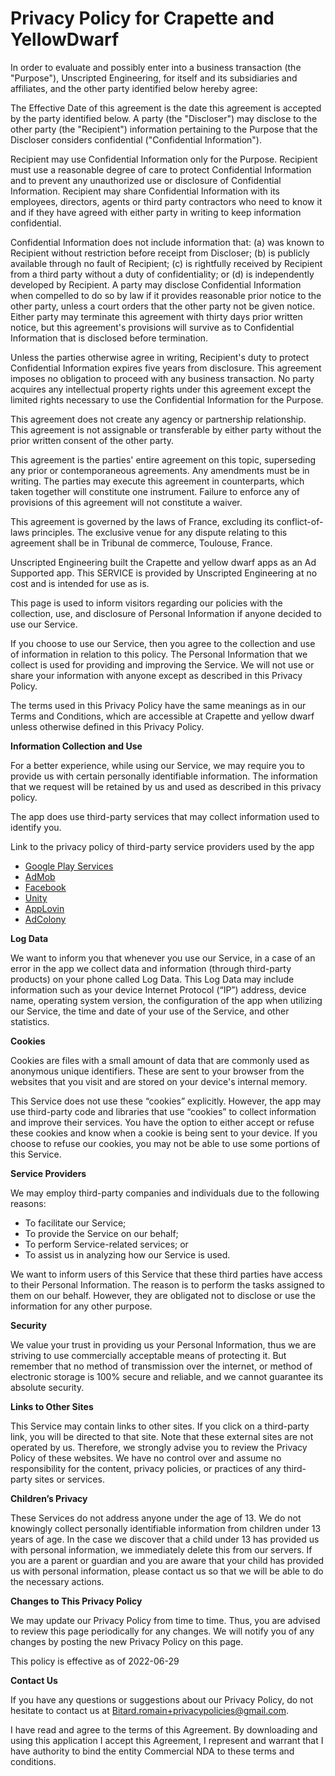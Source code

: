 
# Privacy Policy for Crapette and YellowDwarf

In order to evaluate and possibly enter into a business transaction (the "Purpose"), Unscripted Engineering, for itself and its subsidiaries and affiliates, and the other party identified below hereby agree:


The Effective Date of this agreement is the date this agreement is accepted by the party identified below.
A party (the "Discloser") may disclose to the other party (the "Recipient") information pertaining to the Purpose that the Discloser considers confidential ("Confidential Information").


Recipient may use Confidential Information only for the Purpose. Recipient must use a reasonable degree of care to protect Confidential Information and to prevent any unauthorized use or disclosure of Confidential Information. Recipient may share Confidential Information with its employees, directors, agents or third party contractors who need to know it and if they have agreed with either party in writing to keep information confidential.


Confidential Information does not include information that: (a) was known to Recipient without restriction before receipt from Discloser; (b) is publicly available through no fault of Recipient; (c) is rightfully received by Recipient from a third party without a duty of confidentiality; or (d) is independently developed by Recipient. A party may disclose Confidential Information when compelled to do so by law if it provides reasonable prior notice to the other party, unless a court orders that the other party not be given notice.
Either party may terminate this agreement with thirty days prior written notice, but this agreement's provisions will survive as to Confidential Information that is disclosed before termination.


Unless the parties otherwise agree in writing, Recipient's duty to protect Confidential Information expires five years from disclosure.
This agreement imposes no obligation to proceed with any business transaction.
No party acquires any intellectual property rights under this agreement except the limited rights necessary to use the Confidential Information for the Purpose.


This agreement does not create any agency or partnership relationship. This agreement is not assignable or transferable by either party without the prior written consent of the other party.


This agreement is the parties' entire agreement on this topic, superseding any prior or contemporaneous agreements. Any amendments must be in writing. The parties may execute this agreement in counterparts, which taken together will constitute one instrument. Failure to enforce any of provisions of this agreement will not constitute a waiver.


This agreement is governed by the laws of France, excluding its conflict-of-laws principles. The exclusive venue for any dispute relating to this agreement shall be in Tribunal de commerce, Toulouse, France.


Unscripted Engineering built the Crapette and yellow dwarf apps as an Ad Supported app. This SERVICE is provided by Unscripted Engineering at no cost and is intended for use as is.

This page is used to inform visitors regarding our policies with the collection, use, and disclosure of Personal Information if anyone decided to use our Service.

If you choose to use our Service, then you agree to the collection and use of information in relation to this policy. The Personal Information that we collect is used for providing and improving the Service. We will not use or share your information with anyone except as described in this Privacy Policy.

The terms used in this Privacy Policy have the same meanings as in our Terms and Conditions, which are accessible at Crapette and yellow dwarf unless otherwise defined in this Privacy Policy.

**Information Collection and Use**

For a better experience, while using our Service, we may require you to provide us with certain personally identifiable information. The information that we request will be retained by us and used as described in this privacy policy.

The app does use third-party services that may collect information used to identify you.

Link to the privacy policy of third-party service providers used by the app

*   [Google Play Services](https://www.google.com/policies/privacy/)
*   [AdMob](https://support.google.com/admob/answer/6128543?hl=en)
*   [Facebook](https://www.facebook.com/about/privacy/update/printable)
*   [Unity](https://unity3d.com/legal/privacy-policy)
*   [AppLovin](https://www.applovin.com/privacy/)
*   [AdColony](https://www.adcolony.com/privacy-policy/)

**Log Data**

We want to inform you that whenever you use our Service, in a case of an error in the app we collect data and information (through third-party products) on your phone called Log Data. This Log Data may include information such as your device Internet Protocol (“IP”) address, device name, operating system version, the configuration of the app when utilizing our Service, the time and date of your use of the Service, and other statistics.

**Cookies**

Cookies are files with a small amount of data that are commonly used as anonymous unique identifiers. These are sent to your browser from the websites that you visit and are stored on your device's internal memory.

This Service does not use these “cookies” explicitly. However, the app may use third-party code and libraries that use “cookies” to collect information and improve their services. You have the option to either accept or refuse these cookies and know when a cookie is being sent to your device. If you choose to refuse our cookies, you may not be able to use some portions of this Service.

**Service Providers**

We may employ third-party companies and individuals due to the following reasons:

*   To facilitate our Service;
*   To provide the Service on our behalf;
*   To perform Service-related services; or
*   To assist us in analyzing how our Service is used.

We want to inform users of this Service that these third parties have access to their Personal Information. The reason is to perform the tasks assigned to them on our behalf. However, they are obligated not to disclose or use the information for any other purpose.

**Security**

We value your trust in providing us your Personal Information, thus we are striving to use commercially acceptable means of protecting it. But remember that no method of transmission over the internet, or method of electronic storage is 100% secure and reliable, and we cannot guarantee its absolute security.

**Links to Other Sites**

This Service may contain links to other sites. If you click on a third-party link, you will be directed to that site. Note that these external sites are not operated by us. Therefore, we strongly advise you to review the Privacy Policy of these websites. We have no control over and assume no responsibility for the content, privacy policies, or practices of any third-party sites or services.




**Children’s Privacy**

These Services do not address anyone under the age of 13. We do not knowingly collect personally identifiable information from children under 13 years of age. In the case we discover that a child under 13 has provided us with personal information, we immediately delete this from our servers. If you are a parent or guardian and you are aware that your child has provided us with personal information, please contact us so that we will be able to do the necessary actions.


**Changes to This Privacy Policy**

We may update our Privacy Policy from time to time. Thus, you are advised to review this page periodically for any changes. We will notify you of any changes by posting the new Privacy Policy on this page.

This policy is effective as of 2022-06-29


**Contact Us**

If you have any questions or suggestions about our Privacy Policy, do not hesitate to contact us at Bitard.romain+privacypolicies@gmail.com.




I have read and agree to the terms of this Agreement. By downloading and using this application I accept this Agreement, I represent and warrant that I have authority to bind the entity Commercial NDA to these terms and conditions.

